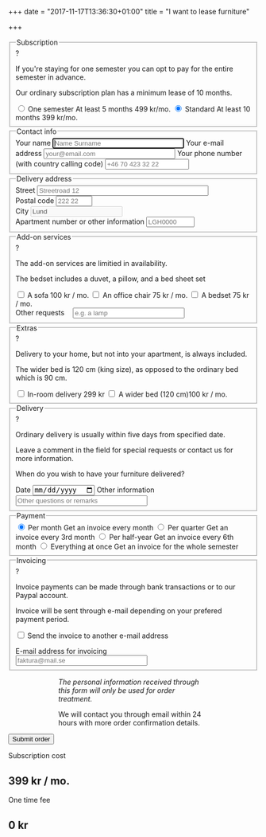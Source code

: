 +++
date = "2017-11-17T13:36:30+01:00"
title = "I want to lease furniture"

+++
<form id="lease-form">
  <fieldset class="subscription"> 
    <legend>Subscription</legend>
    <div class="help">
      <span class="help-icon">?</span>
      <div class="help-info">
        <p>If you're staying for one semester you can opt to pay for the entire semester in advance.</p>
        <p>Our ordinary subscription plan has a minimum lease of 10 months.</p>
      </div>
    </div>
    <input type="radio" name="subscription" value="short" id="subscriptionShort">
    <label for="subscriptionShort">
      <span class="subscription-name">One semester</span>
      <span class="subscription-length">At least 5 months</span>
      <span class="subscription-cost" data-price="499">499 kr/mo.</span>
    </label>
    <input type="radio" name="subscription" value="long" id="subscriptionLong" checked>
    <label for="subscriptionLong">
      <span class="subscription-name">Standard</span>
      <span class="subscription-length">At least 10 months</span>
      <span class="subscription-cost" data-price="399">399 kr/mo.</span>
    </label>
  </fieldset>
  <fieldset> 
    <legend>Contact info</legend>
    <label for="name">Your name</label>
    <input required autofocus type="text" name="name" placeholder="Name Surname" id="name" size="30">
    <label for="email">Your e-mail address</label>
    <input required type="email" name="email" placeholder="your@email.com" id="email" size="30">
    <label for="telephone">Your phone number (with country calling code)</label>
    <input required type="tel" name="telephone" placeholder="+46 70 423 32 22" id="telephone" size="18">
  </fieldset>
  <fieldset> 
    <legend>Delivery address</legend>
    <label for="street">Street</label>
    <input required type="text" name="street" placeholder="Streetroad 12" id="street" size="40">
    <div>
      <div>
        <label for="postal">Postal code</label>
        <input required type="text" name="postal" placeholder="222 22" id="postal" size="6">
      </div>
      <div>
        <label for="city">City</label>
        <input required type="text" name="city" placeholder="Lund" id="city" value="Lund" disabled>
      </div>
    </div>
    <label for="room">Apartment number or other information</label>
    <input type="text" name="room" placeholder="LGH0000" id="room" size="9">
  </fieldset>
  <fieldset> 
    <div class="help">
      <span class="help-icon">?</span>
      <div class="help-info">
        <p>The add-on services are limitied in availability.</p>
        <p>The bedset includes a duvet, a pillow, and a bed sheet set</p>
      </div>
    </div>
    <legend>Add-on services</legend>
    <input type="checkbox" name="sofa" id="sofa">
    <label for="sofa">A sofa <span data-price="100">100 kr / mo.</span></label>
    <input type="checkbox" name="officeChair" id="officeChair">
    <label for="officeChair">An office chair <span data-price="75">75 kr / mo.</span></label>
    <input type="checkbox" name="bedSet" id="bedSet">
    <label for="bedSet">A bedset <span data-price="75">75 kr / mo.</span></label>
    <div class="l-center">
      <label for="otherAddon">Other requests</label>
      <input type="input" placeholder="e.g. a lamp" name="otherAddon" id="otherAddon" size="25" style="margin-left:1em;">
    </div>
  </fieldset>
  <fieldset> 
    <legend>Extras</legend>
    <div class="help">
      <span class="help-icon">?</span>
      <div class="help-info">
        <p>Delivery to your home, but not into your apartment, is always included.</p>
        <p>The wider bed is 120 cm (king size), as opposed to the ordinary bed which is 90 cm.</p>
      </div>
    </div>
    <input type="checkbox" name="homeDelivery" id="homeDelivery">
    <label for="homeDelivery">In-room delivery <span data-fee="299">299 kr</span></label>
    <input type="checkbox" name="wideBed" id="wideBed">
    <label for="wideBed">A wider bed (120 cm)<span data-price="100">100 kr / mo.</span></label>
  </fieldset>
  <fieldset>
    <div class="help">
      <span class="help-icon">?</span>
      <div class="help-info">
        <p>Ordinary delivery is usually within five days from specified date.</p>
        <p>Leave a comment in the field for special requests or contact us for more information.</p>
      </div>
    </div>
    <legend>Delivery</legend>
    <p>When do you wish to have your furniture delivered?</p>
    <label for="delivery">Date</label>
    <input required type="date" name="delivery" placeholder="Date" id="delivery">
    <label for="other">Other information</label>
    <input type="text" name="other" placeholder="Other questions or remarks" id="other" size="30">
  </fieldset>
  <fieldset>
    <legend>Payment</legend>
    <input type="radio" name="payment" value="1" data-name="/ mo." id="paypermonth" checked>
    <label class="label-wide" for="paypermonth">
      <span class="subscription-name">Per month</span>
      <span class="subscription-length">Get an invoice every month</span>
    </label>
    <input data-show="long" type="radio" name="payment" value="3" data-name="per quarter" id="payperquarter">
    <label data-show="long" class="label-wide" for="payperquarter">
      <span class="subscription-name">Per quarter</span>
      <span class="subscription-length">Get an invoice every 3rd month</span>
    </label>
    <input data-show="long" type="radio" name="payment" value="6" data-name="per half-year" id="payperhalfyear">
    <label data-show="long" class="label-wide" for="payperhalfyear">
      <span class="subscription-name">Per half-year</span>
      <span class="subscription-length">Get an invoice every 6th month</span>
    </label>
    <input data-show="short" type="radio" name="payment" value="5" data-name="for all" id="payall">
    <label data-show="short" class="label-wide" for="payall">
      <span class="subscription-name">Everything at once</span>
      <span class="subscription-length">Get an invoice for the whole semester</span>
    </label>
  </fieldset>
  <fieldset>
    <legend>Invoicing</legend>
    <div class="help">
      <span class="help-icon">?</span>
      <div class="help-info">
        <p>Invoice payments can be made through bank transactions or to our Paypal account.</p>
        <p>Invoice will be sent through e-mail depending on your prefered payment period.</p>
      </div>
    </div>
    <input type="checkbox" name="useInvoiceEmail" id="useInvoiceEmail" value="useInvoiceEmail">
    <label class="label-wide" for="useInvoiceEmail">Send the invoice to another e-mail address</label>
    <div class="l-center" data-show="useInvoiceEmail" style="padding-top: 1em">
      <label for="invoiceEmail">E-mail address for invoicing</label><br />
      <input type="invoiceEmail" name="invoiceEmail" placeholder="faktura@mail.se" id="invoiceEmail" size="30">
    </div>
  </fieldset>
  <div class="l-center">
    <div style="width: 60%; margin: 0 auto;">
      <p><i>The personal information received through this form will only be used for order treatment.</i></p>
      <p>We will contact you through email within 24 hours with more order confirmation details.</p>
    </div>
    <input role="button" class="l-button" type="submit" value="Submit order">
  </div>
  <div class="l-floating costs l-grid">
    <div>
      <p>Subscription cost</p>
      <h2><span id="monthlyCost">399</span> kr <span id="payPeriod">/ mo.</span></h2>
    </div>
    <div>
      <p>One time fee</p>
      <h2><span id="feeCost">0</span> kr</h2>
    </div>
  </div>
</form>